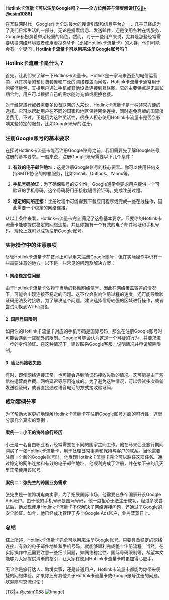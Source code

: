 **Hotlink卡流量卡可以注册Google吗？——全方位解答与深度解读[[TG💪+ @esim1088](https://t.me/s/esim1088)]**

在互联网时代，Google作为全球最大的搜索引擎和信息平台之一，几乎已经成为了我们日常生活的一部分。无论是搜索信息、发送邮件，还是使用各种在线服务，Google都扮演着举足轻重的角色。然而，对于一些用户来说，尤其是那些经常需要切换网络环境或者使用虚拟SIM卡（比如Hotlink卡流量卡）的人群，他们可能会有一个疑问：**Hotlink卡流量卡可以用来注册Google账号吗？**

### Hotlink卡流量卡是什么？

首先，让我们来了解一下Hotlink卡流量卡。Hotlink是一家马来西亚的电信运营商，以其灵活的预付费套餐和广泛的网络覆盖而闻名。Hotlink卡流量卡通常用于购买流量包，支持用户通过手机或其他设备连接到互联网。它的主要特点是无需长期合约，用户可以根据自己的需求随时充值或更换套餐。

对于经常旅行或者需要多设备联网的人来说，Hotlink卡流量卡是一种非常方便的选择。它可以帮助用户在不同的国家和地区保持网络连接，同时避免高额的国际漫游费用。不过，正是因为这种灵活性，很多人担心使用Hotlink卡流量卡是否会影响某些特定的服务，比如Google账号的注册。

### 注册Google账号的基本要求

在探讨Hotlink卡流量卡能否注册Google账号之前，我们需要先了解Google账号注册的基本要求。一般来说，注册Google账号需要以下几个条件：

1. **有效的电子邮件地址**：这是注册Google账号的核心要素。你可以使用任何支持SMTP协议的邮箱服务，比如Gmail、Outlook、Yahoo等。
   
2. **手机号码验证**：为了确保账号的安全性，Google通常会要求用户提供一个可验证的手机号码。这个号码将用于接收短信验证码，完成注册过程。

3. **稳定的网络连接**：注册过程中可能需要下载应用程序或完成一些在线操作，因此需要一个稳定的网络连接。

从以上条件来看，Hotlink卡流量卡完全满足了这些基本要求。只要你的Hotlink卡流量卡能够提供稳定的网络连接，并且你拥有一个有效的电子邮件地址和手机号码，理论上就可以成功注册Google账号。

### 实际操作中的注意事项

尽管Hotlink卡流量卡在技术上可以用来注册Google账号，但在实际操作中仍有一些需要注意的地方。以下是一些常见的问题及解决方案：

#### 1. 网络稳定性问题
由于Hotlink卡流量卡依赖于当地的移动网络信号，因此在网络覆盖较差的情况下，可能会出现连接不稳定的问题。这不仅会影响注册过程的速度，还可能导致验证码无法及时接收。为了解决这个问题，建议选择信号较强的区域进行操作，或者尝试切换到Wi-Fi网络。

#### 2. 国际号码限制
如果你的Hotlink卡流量卡对应的手机号码是国际号码，那么在注册Google账号时可能会遇到一些额外的限制。Google可能会认为这是一个可疑的行为，并要求进一步的身份验证。在这种情况下，建议联系Google客服，说明情况并申请解除限制。

#### 3. 验证码接收失败
有时，即使网络连接正常，也可能会遇到验证码接收失败的情况。这可能是由于短信被运营商拦截、网络延迟等原因造成的。为了避免这种情况，可以尝试多次重新发送验证码，或者直接通过语音电话的方式接收验证码。

### 成功案例分享

为了帮助大家更好地理解Hotlink卡流量卡在注册Google账号方面的可行性，这里分享几个真实的案例：

#### 案例一：小王的海外旅行经历
小王是一名自由职业者，经常需要在不同的国家之间工作。他在马来西亚旅行期间购买了一张Hotlink卡流量卡，用于处理日常事务和保持与客户的联系。当他需要注册一个新的Google账号时，他发现Hotlink卡流量卡完全可以胜任这项任务。通过稳定的网络连接和有效的电子邮件地址，他顺利完成了注册，并在接下来的几天里正常使用该账号。

#### 案例二：张先生的跨国业务需求
张先生是一位跨境电商卖家，为了拓展国际市场，他需要在多个国家开设Google Ads账户。由于他的手机号码是国际号码，他一度担心无法注册成功。经过多次尝试后，他发现使用Hotlink卡流量卡不仅解决了网络连接问题，还通过了Google的安全验证。如今，他已经成功管理了多个Google Ads账户，业务蒸蒸日上。

### 总结

综上所述，Hotlink卡流量卡完全可以用来注册Google账号。只要具备稳定的网络连接、有效的电子邮件地址和手机号码，就能够顺利完成整个注册流程。当然，在实际操作中还需要注意一些细节问题，如网络稳定性、国际号码限制等。希望本文能够为大家提供清晰的指引，让大家在使用Hotlink卡流量卡时更加得心应手。

无论你是旅行达人、跨境卖家，还是普通用户，Hotlink卡流量卡都能为你带来便捷的网络体验。如果你还有其他关于Hotlink卡流量卡或Google账号注册的问题，欢迎随时交流讨论！

[[TG💪+ @esim1088](https://t.me/s/esim1088) ![Image](https://i.postimg.cc/4NQfJmqS/Snipaste-2025-05-13-00-14-12.png)]